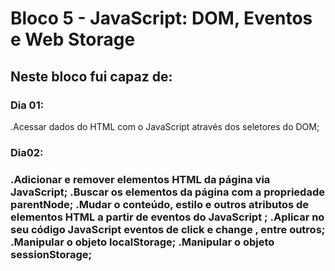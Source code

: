 <h1>Bloco 5 - JavaScript: DOM, Eventos e Web Storage</h1>

<h2>Neste bloco fui capaz de:</h2>

<h3>Dia 01:</h3>

 .Acessar dados do HTML com o JavaScript através dos seletores do DOM;

<h3>Dia02:<h3>
 .Adicionar e remover elementos HTML da página via JavaScript;
 .Buscar os elementos da página com a propriedade parentNode;
 .Mudar o conteúdo, estilo e outros atributos de elementos HTML a partir de eventos do JavaScript ;
 .Aplicar no seu código JavaScript eventos de click e change , entre outros;
 .Manipular o objeto localStorage;
 .Manipular o objeto sessionStorage;
